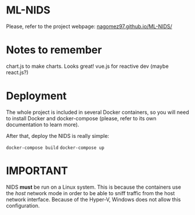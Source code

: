 # ML-NIDS
Please, refer to the project webpage: [nagomez97.github.io/ML-NIDS/](https://nagomez97.github.io/ML-NIDS/)

# Notes to remember
chart.js to make charts. Looks great!
vue.js for reactive dev (maybe react.js?)

# Deployment
The whole project is included in several Docker containers, so you will need to install Docker and docker-compose (please, refer to its own documentation to learn more).

After that, deploy the NIDS is really simple:

`docker-compose build`
`docker-compose up`

# IMPORTANT
NIDS **must** be run on a Linux system. This is because the containers use the _host_ network mode in order to be able to sniff traffic from the host network interface. Because of the Hyper-V, Windows does not allow this configuration.